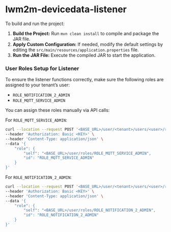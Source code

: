 # lwm2m-devicedata-listener

To build and run the project:

1. **Build the Project:** Run `mvn clean install` to compile and package the JAR file.
2. **Apply Custom Configuration:** If needed, modify the default settings by editing the `src/main/resources/application.properties` file.
3. **Run the JAR File:** Execute the compiled JAR to start the application.

### User Roles Setup for Listener
To ensure the listener functions correctly, make sure the following roles are assigned to your tenant’s user:

- `ROLE_NOTIFICATION_2_ADMIN`
- `ROLE_MQTT_SERVICE_ADMIN`

You can assign these roles manually via API calls:

For `ROLE_MQTT_SERVICE_ADMIN`:
```bash
curl --location --request POST '<BASE_URL>/user/<tenant>/users/<user>/roles' \
--header 'Authorization: Basic <KEY>' \
--header 'Content-Type: application/json' \
--data '{
    "role": {
        "self": "<BASE_URL>/user/roles/ROLE_MQTT_SERVICE_ADMIN",
        "id": "ROLE_MQTT_SERVICE_ADMIN"
    }
}'
```

For `ROLE_NOTIFICATION_2_ADMIN`:
```bash
curl --location --request POST '<BASE_URL>/user/<tenant>/users/<user>/roles' \
--header 'Authorization: Basic <KEY>' \
--header 'Content-Type: application/json' \
--data '{
    "role": {
        "self": "<BASE_URL>/user/roles/ROLE_NOTIFICATION_2_ADMIN",
        "id": "ROLE_NOTIFICATION_2_ADMIN"
    }
}'
```